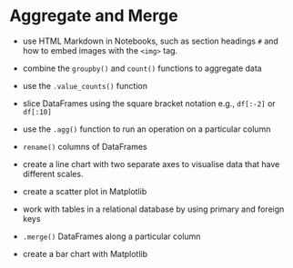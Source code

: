 # Aggregate and Merge

* use HTML Markdown in Notebooks, such as section headings `#` and how to embed images with the `<img>` tag.

* combine the `groupby()` and `count()` functions to aggregate data

* use the `.value_counts()` function

* slice DataFrames using the square bracket notation e.g., `df[:-2]` or `df[:10]`

* use the `.agg()` function to run an operation on a particular column

* `rename()` columns of DataFrames

* create a line chart with two separate axes to visualise data that have different scales.

* create a scatter plot in Matplotlib

* work with tables in a relational database by using primary and foreign keys

* `.merge()` DataFrames along a particular column

* create a bar chart with Matplotlib

